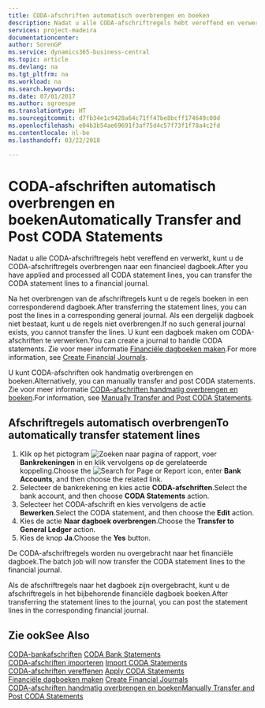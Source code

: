 ```yaml
---
title: CODA-afschriften automatisch overbrengen en boeken
description: Nadat u alle CODA-afschriftregels hebt vereffend en verwerkt, kunt u de CODA-afschriftregels overbrengen naar een financieel dagboek.
services: project-madeira
documentationcenter: 
author: SorenGP
ms.service: dynamics365-business-central
ms.topic: article
ms.devlang: na
ms.tgt_pltfrm: na
ms.workload: na
ms.search.keywords: 
ms.date: 07/01/2017
ms.author: sgroespe
ms.translationtype: HT
ms.sourcegitcommit: d7fb34e1c9428a64c71ff47be8bcff174649c00d
ms.openlocfilehash: e04b3b54ae69691f3af75d4c57f73f1f78a4c2fd
ms.contentlocale: nl-be
ms.lasthandoff: 03/22/2018

---
```

# <a name="automatically-transfer-and-post-coda-statements"></a><span data-ttu-id="be414-103">CODA-afschriften automatisch overbrengen en boeken</span><span class="sxs-lookup"><span data-stu-id="be414-103">Automatically Transfer and Post CODA Statements</span></span>
<span data-ttu-id="be414-104">Nadat u alle CODA-afschriftregels hebt vereffend en verwerkt, kunt u de CODA-afschriftregels overbrengen naar een financieel dagboek.</span><span class="sxs-lookup"><span data-stu-id="be414-104">After you have applied and processed all CODA statement lines, you can transfer the CODA statement lines to a financial journal.</span></span>  

<span data-ttu-id="be414-105">Na het overbrengen van de afschriftregels kunt u de regels boeken in een corresponderend dagboek.</span><span class="sxs-lookup"><span data-stu-id="be414-105">After transferring the statement lines, you can post the lines in a corresponding general journal.</span></span> <span data-ttu-id="be414-106">Als een dergelijk dagboek niet bestaat, kunt u de regels niet overbrengen.</span><span class="sxs-lookup"><span data-stu-id="be414-106">If no such general journal exists, you cannot transfer the lines.</span></span> <span data-ttu-id="be414-107">U kunt een dagboek maken om CODA-afschriften te verwerken.</span><span class="sxs-lookup"><span data-stu-id="be414-107">You can create a journal to handle CODA statements.</span></span> <span data-ttu-id="be414-108">Zie voor meer informatie [Financiële dagboeken maken](how-to-create-financial-journals.md).</span><span class="sxs-lookup"><span data-stu-id="be414-108">For more information, see [Create Financial Journals](how-to-create-financial-journals.md).</span></span>  

<span data-ttu-id="be414-109">U kunt CODA-afschriften ook handmatig overbrengen en boeken.</span><span class="sxs-lookup"><span data-stu-id="be414-109">Alternatively, you can manually transfer and post CODA statements.</span></span> <span data-ttu-id="be414-110">Zie voor meer informatie [CODA-afschriften handmatig overbrengen en boeken](how-to-manually-transfer-and-post-coda-statements.md).</span><span class="sxs-lookup"><span data-stu-id="be414-110">For information, see [Manually Transfer and Post CODA Statements](how-to-manually-transfer-and-post-coda-statements.md).</span></span>  

## <a name="to-automatically-transfer-statement-lines"></a><span data-ttu-id="be414-111">Afschriftregels automatisch overbrengen</span><span class="sxs-lookup"><span data-stu-id="be414-111">To automatically transfer statement lines</span></span>  

1.  <span data-ttu-id="be414-112">Klik op het pictogram ![Zoeken naar pagina of rapport](../../media/ui-search/search_small.png "pictogram Zoeken naar pagina of rapport"), voer **Bankrekeningen** in en klik vervolgens op de gerelateerde koppeling.</span><span class="sxs-lookup"><span data-stu-id="be414-112">Choose the ![Search for Page or Report](../../media/ui-search/search_small.png "Search for Page or Report icon") icon, enter **Bank Accounts**, and then choose the related link.</span></span>  
2.  <span data-ttu-id="be414-113">Selecteer de bankrekening en kies actie **CODA-afschriften**.</span><span class="sxs-lookup"><span data-stu-id="be414-113">Select the bank account, and then choose **CODA Statements** action.</span></span>  
3.  <span data-ttu-id="be414-114">Selecteer het CODA-afschrift en kies vervolgens de actie **Bewerken**.</span><span class="sxs-lookup"><span data-stu-id="be414-114">Select the CODA statement, and then choose the **Edit** action.</span></span>  
4.  <span data-ttu-id="be414-115">Kies de actie **Naar dagboek overbrengen**.</span><span class="sxs-lookup"><span data-stu-id="be414-115">Choose the **Transfer to General Ledger** action.</span></span>  
5.  <span data-ttu-id="be414-116">Kies de knop **Ja**.</span><span class="sxs-lookup"><span data-stu-id="be414-116">Choose the **Yes** button.</span></span>  

<span data-ttu-id="be414-117">De CODA-afschriftregels worden nu overgebracht naar het financiële dagboek.</span><span class="sxs-lookup"><span data-stu-id="be414-117">The batch job will now transfer the CODA statement lines to the financial journal.</span></span>  

<span data-ttu-id="be414-118">Als de afschriftregels naar het dagboek zijn overgebracht, kunt u de afschriftregels in het bijbehorende financiële dagboek boeken.</span><span class="sxs-lookup"><span data-stu-id="be414-118">After transferring the statement lines to the journal, you can post the statement lines in the corresponding financial journal.</span></span>  

## <a name="see-also"></a><span data-ttu-id="be414-119">Zie ook</span><span class="sxs-lookup"><span data-stu-id="be414-119">See Also</span></span>  
 <span data-ttu-id="be414-120">[CODA-bankafschriften](coda-bank-statements.md) </span><span class="sxs-lookup"><span data-stu-id="be414-120">[CODA Bank Statements](coda-bank-statements.md) </span></span>  
 <span data-ttu-id="be414-121">[CODA-afschriften importeren](how-to-import-coda-statements.md) </span><span class="sxs-lookup"><span data-stu-id="be414-121">[Import CODA Statements](how-to-import-coda-statements.md) </span></span>  
 <span data-ttu-id="be414-122">[CODA-afschriften vereffenen](how-to-apply-coda-statements.md) </span><span class="sxs-lookup"><span data-stu-id="be414-122">[Apply CODA Statements](how-to-apply-coda-statements.md) </span></span>  
 <span data-ttu-id="be414-123">[Financiële dagboeken maken](how-to-create-financial-journals.md) </span><span class="sxs-lookup"><span data-stu-id="be414-123">[Create Financial Journals](how-to-create-financial-journals.md) </span></span>  
 [<span data-ttu-id="be414-124">CODA-afschriften handmatig overbrengen en boeken</span><span class="sxs-lookup"><span data-stu-id="be414-124">Manually Transfer and Post CODA Statements</span></span>](how-to-manually-transfer-and-post-coda-statements.md)

